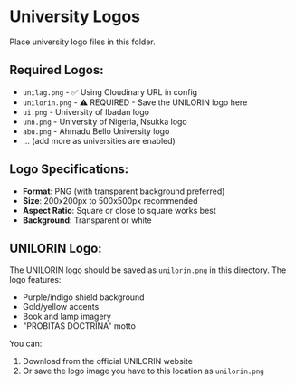 # University Logos

Place university logo files in this folder.

## Required Logos:

- `unilag.png` - ✅ Using Cloudinary URL in config
- `unilorin.png` - ⚠️ REQUIRED - Save the UNILORIN logo here
- `ui.png` - University of Ibadan logo
- `unn.png` - University of Nigeria, Nsukka logo
- `abu.png` - Ahmadu Bello University logo
- ... (add more as universities are enabled)

## Logo Specifications:

- **Format**: PNG (with transparent background preferred)
- **Size**: 200x200px to 500x500px recommended
- **Aspect Ratio**: Square or close to square works best
- **Background**: Transparent or white

## UNILORIN Logo:

The UNILORIN logo should be saved as `unilorin.png` in this directory.
The logo features:
- Purple/indigo shield background
- Gold/yellow accents
- Book and lamp imagery
- "PROBITAS DOCTRINA" motto

You can:
1. Download from the official UNILORIN website
2. Or save the logo image you have to this location as `unilorin.png`
